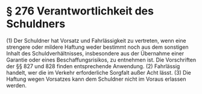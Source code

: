 # § 276 Verantwortlichkeit des Schuldners
(1) Der Schuldner hat Vorsatz und Fahrlässigkeit zu vertreten, wenn eine strengere oder mildere Haftung weder bestimmt noch aus dem sonstigen Inhalt des Schuldverhältnisses, insbesondere aus der Übernahme einer Garantie oder eines Beschaffungsrisikos, zu entnehmen ist. Die Vorschriften der §§ 827 und 828 finden entsprechende Anwendung.
(2) Fahrlässig handelt, wer die im Verkehr erforderliche Sorgfalt außer Acht lässt.
(3) Die Haftung wegen Vorsatzes kann dem Schuldner nicht im Voraus erlassen werden.